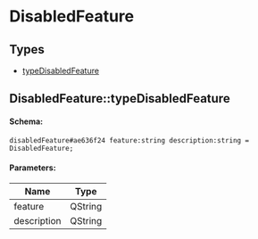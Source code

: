 # DisabledFeature

## Types

* [typeDisabledFeature](#disabledfeaturetypedisabledfeature)

## DisabledFeature::typeDisabledFeature

#### Schema:

`disabledFeature#ae636f24 feature:string description:string = DisabledFeature;`

#### Parameters:

|Name|Type|
|----|----|
|feature|QString|
|description|QString|

